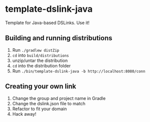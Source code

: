 # template-dslink-java

Template for Java-based DSLinks. Use it!

## Building and running distributions

1. Run `./gradlew distZip`
2. `cd` into `build/distributions`
3. unzip/untar the distribution
4. `cd` into the distribution folder
5. Run `./bin/template-dslink-java -b http://localhost:8080/conn`

## Creating your own link

1. Change the group and project name in Gradle
2. Change the dslink.json file to match
3. Refactor to fit your domain
4. Hack away!
